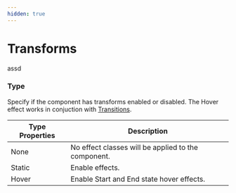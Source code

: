 ```yaml
---
hidden: true
---
```


# Transforms

assd



### Type

Specify if the component has transforms enabled or disabled. The Hover effect works in conjuction with [Transitions](transitions.md).

| Type Properties | Description                                         |
| --------------- | --------------------------------------------------- |
| None            | No effect classes will be applied to the component. |
| Static          | Enable effects.                                     |
| Hover           | Enable Start and End state hover effects.           |

###
